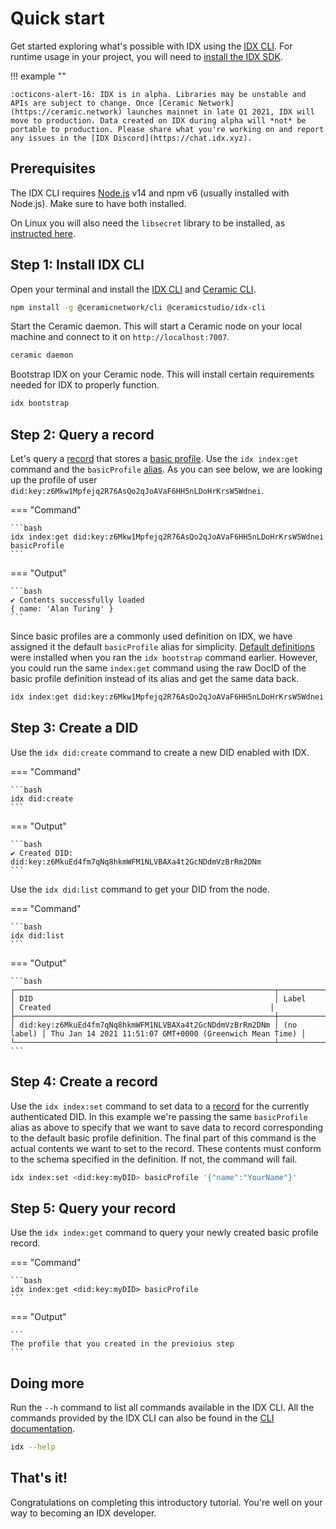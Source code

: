 # Quick start

Get started exploring what's possible with IDX using the [IDX CLI](../reference/cli.md). For runtime usage in your project, you will need to [install the IDX SDK](../reference/idx.md).

!!! example ""

    :octicons-alert-16: IDX is in alpha. Libraries may be unstable and APIs are subject to change. Once [Ceramic Network](https://ceramic.network) launches mainnet in late Q1 2021, IDX will move to production. Data created on IDX during alpha will *not* be portable to production. Please share what you're working on and report any issues in the [IDX Discord](https://chat.idx.xyz).

## **Prerequisites**

The IDX CLI requires [Node.js](https://nodejs.org/en/) v14 and npm v6 (usually installed with Node.js). Make sure to have both installed.

On Linux you will also need the `libsecret` library to be installed, as [instructed here](https://github.com/atom/node-keytar#on-linux).

## **Step 1: Install IDX CLI**

Open your terminal and install the [IDX CLI](../reference/cli.md) and [Ceramic CLI](https://developers.ceramic.network/build/quick-start/#install-the-cli).

```bash
npm install -g @ceramicnetwork/cli @ceramicstudio/idx-cli
```

Start the Ceramic daemon. This will start a Ceramic node on your local machine and connect to it on `http://localhost:7007`.

```bash
ceramic daemon
```

Bootstrap IDX on your Ceramic node. This will install certain requirements needed for IDX to properly function.

```bash
idx bootstrap
```

## **Step 2: Query a record**

Let's query a [record](../learn/glossary.md#record) that stores a [basic profile](../guides/definitions/default.md#basic-profile). Use the `idx index:get` command and the `basicProfile` [alias](../learn/glossary.md#alias). As you can see below, we are looking up the profile of user `did:key:z6Mkw1Mpfejq2R76AsQo2qJoAVaF6HH5nLDoHrKrsW5Wdnei`.

=== "Command"

    ```bash
    idx index:get did:key:z6Mkw1Mpfejq2R76AsQo2qJoAVaF6HH5nLDoHrKrsW5Wdnei basicProfile
    ```

=== "Output"

    ```bash
    ✔ Contents successfully loaded
    { name: 'Alan Turing' }
    ```

Since basic profiles are a commonly used definition on IDX, we have assigned it the default `basicProfile` alias for simplicity. [Default definitions](../guides/definitions/default.md) were installed when you ran the `idx bootstrap` command earlier. However, you could run the same `index:get` command using the raw DocID of the basic profile definition instead of its alias and get the same data back.

```bash
idx index:get did:key:z6Mkw1Mpfejq2R76AsQo2qJoAVaF6HH5nLDoHrKrsW5Wdnei kjzl6cwe1jw14bdsytwychcd91fcc7xibfj8bc0r2h3w5wm8t6rt4dtlrotl1ou
```

## **Step 3: Create a DID**

Use the `idx did:create` command to create a new DID enabled with IDX.

=== "Command"

    ```bash
    idx did:create
    ```

=== "Output"

    ```bash
    ✔ Created DID: did:key:z6MkuEd4fm7qNq8hkmWFM1NLVBAXa4t2GcNDdmVzBrRm2DNm
    ```

Use the `idx did:list` command to get your DID from the node.

=== "Command"

    ```bash
    idx did:list
    ```

=== "Output"

    ```bash
    ┌──────────────────────────────────────────────────────────┬────────────┬─────────────────────────────────────────────────────────┐
    │ DID                                                      │ Label      │ Created                                                 │
    ├──────────────────────────────────────────────────────────┼────────────┼─────────────────────────────────────────────────────────┤
    │ did:key:z6MkuEd4fm7qNq8hkmWFM1NLVBAXa4t2GcNDdmVzBrRm2DNm │ (no label) │ Thu Jan 14 2021 11:51:07 GMT+0000 (Greenwich Mean Time) │
    └──────────────────────────────────────────────────────────┴────────────┴─────────────────────────────────────────────────────────┘
    ```

## **Step 4: Create a record**

Use the `idx index:set` command to set data to a [record](../learn/glossary.md#record) for the currently authenticated DID. In this example we're passing the same `basicProfile` alias as above to specify that we want to save data to record corresponding to the default basic profile definition. The final part of this command is the actual contents we want to set to the record. These contents must conform to the schema specified in the definition. If not, the command will fail.

```bash
idx index:set <did:key:myDID> basicProfile '{"name":"YourName"}'
```

## **Step 5: Query your record**

Use the `idx index:get` command to query your newly created basic profile record.

=== "Command"

    ```bash
    idx index:get <did:key:myDID> basicProfile
    ```

=== "Output"

    ```
    The profile that you created in the previoius step
    ```

## **Doing more**

Run the `--h` command to list all commands available in the IDX CLI. All the commands provided by the IDX CLI can also be found in the [CLI documentation](https://github.com/ceramicstudio/js-idx/tree/master/packages/cli#idx-cli).

```bash
idx --help
```

## **That's it!**

Congratulations on completing this introductory tutorial. You're well on your way to becoming an IDX developer.

